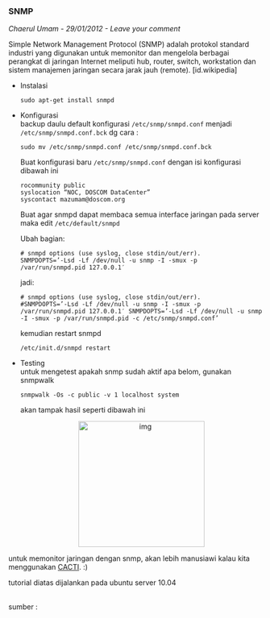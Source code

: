 ### **SNMP**
_Chaerul Umam - 29/01/2012 - Leave your comment_

Simple Network Management Protocol (SNMP) adalah protokol standard industri yang digunakan untuk memonitor dan mengelola berbagai perangkat di jaringan Internet meliputi hub, router, switch, workstation dan sistem manajemen jaringan secara jarak jauh (remote). [id.wikipedia]

* Instalasi
    ```
    sudo apt-get install snmpd
    ```

* Konfigurasi
    <br>
    backup daulu default konfigurasi `/etc/snmp/snmpd.conf` menjadi `/etc/snmp/snmpd.conf.bck` dg cara :
    ```
    sudo mv /etc/snmp/snmpd.conf /etc/snmp/snmpd.conf.bck
    ```

    Buat konfigurasi baru `/etc/snmp/snmpd.conf` dengan isi konfigurasi dibawah ini
    ```
    rocommunity public
    syslocation “NOC, DOSCOM DataCenter”
    syscontact mazumam@doscom.org
    ```

    Buat agar snmpd dapat membaca semua interface jaringan pada server maka edit `/etc/default/snmpd`

    Ubah bagian:
    ```
    # snmpd options (use syslog, close stdin/out/err).
    SNMPDOPTS=’-Lsd -Lf /dev/null -u snmp -I -smux -p /var/run/snmpd.pid 127.0.0.1′
    ```

    jadi:
    ```
    # snmpd options (use syslog, close stdin/out/err).
    #SNMPDOPTS=’-Lsd -Lf /dev/null -u snmp -I -smux -p /var/run/snmpd.pid 127.0.0.1′ SNMPDOPTS=’-Lsd -Lf /dev/null -u snmp -I -smux -p /var/run/snmpd.pid -c /etc/snmp/snmpd.conf’
    ```

    kemudian restart snmpd
    ```
    /etc/init.d/snmpd restart
    ```

* Testing
    <br>
    untuk mengetest apakah snmp sudah aktif apa belom, gunakan snmpwalk
    ```
    snmpwalk -Os -c public -v 1 localhost system
    ```

    akan tampak hasil seperti dibawah ini
    <p align="center">
        <img src="./posts/2012-01-29-snmp/snmp1.png" height="250px" alt="img">
    </p> 

untuk memonitor jaringan dengan snmp, akan lebih manusiawi kalau kita menggunakan [CACTI](http://www.mazumam.web.id/2012/01/cacti-di-ubuntu-server.html). :)

tutorial diatas dijalankan pada ubuntu server 10.04

<br>
sumber : <http://www.mazumam.web.id/2012/01/snmp.html>
